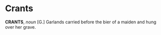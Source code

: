 # Crants

**CRANTS**, _noun_ \[G.\] Garlands carried before the bier of a maiden and hung over her grave.